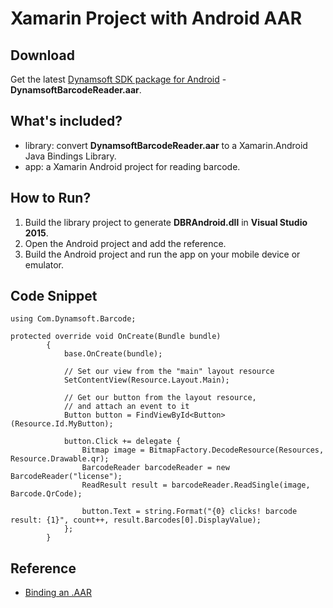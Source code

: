 # Xamarin Project with Android AAR

## Download
Get the latest [Dynamsoft SDK package for Android][0] - **DynamsoftBarcodeReader.aar**.

## What's included?
* library: convert **DynamsoftBarcodeReader.aar** to a Xamarin.Android Java Bindings Library.
* app: a Xamarin Android project for reading barcode.

## How to Run?
1. Build the library project to generate **DBRAndroid.dll** in **Visual Studio 2015**.
2. Open the Android project and add the reference.
3. Build the Android project and run the app on your mobile device or emulator.

## Code Snippet
```CSharp
using Com.Dynamsoft.Barcode;

protected override void OnCreate(Bundle bundle)
        {
            base.OnCreate(bundle);

            // Set our view from the "main" layout resource
            SetContentView(Resource.Layout.Main);

            // Get our button from the layout resource,
            // and attach an event to it
            Button button = FindViewById<Button>(Resource.Id.MyButton);

            button.Click += delegate {
                Bitmap image = BitmapFactory.DecodeResource(Resources, Resource.Drawable.qr);
                BarcodeReader barcodeReader = new BarcodeReader("license");
                ReadResult result = barcodeReader.ReadSingle(image, Barcode.QrCode);

                button.Text = string.Format("{0} clicks! barcode result: {1}", count++, result.Barcodes[0].DisplayValue);
            };
        }
```

## Reference
* [Binding an .AAR][1]

[0]:http://www.dynamsoft.com/Downloads/Dynamic-Barcode-Reader-Download.aspx
[1]:https://developer.xamarin.com/guides/android/advanced_topics/binding-a-java-library/binding-an-aar/
